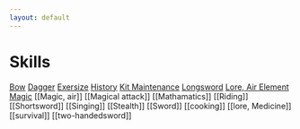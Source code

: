 ```yaml
---
layout: default
---
```


# Skills

[Bow](Bow)
[Dagger](Dagger)
[Exersize](Exersize)
[History](History)
[Kit Maintenance]()
[Longsword](Longsword)
[Lore, Air Element]()
[Magic](Magic)
[[Magic, air]]
[[Magical attack]]
[[Mathamatics]]
[[Riding]]
[[Shortsword]]
[[Singing]]
[[Stealth]]
[[Sword]]
[[cooking]]
[[lore, Medicine]]
[[survival]]
[[two-handedsword]]
